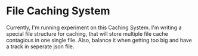 # File Caching System

Currently, I'm running experiment on this Caching System. I'm writing a special file structure for caching, that will store multiple file cache contagious in one single file. Also, balance it when getting too big and have a track in seperate json file.
